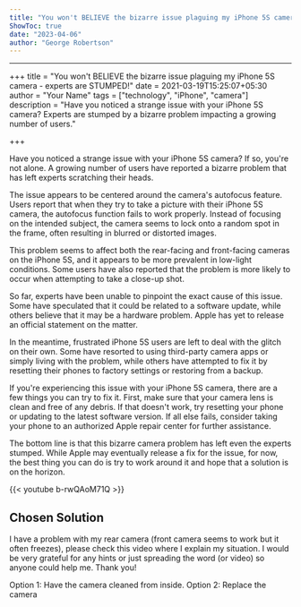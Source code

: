 ```yaml
---
title: "You won't BELIEVE the bizarre issue plaguing my iPhone 5S camera - experts are STUMPED!"
ShowToc: true 
date: "2023-04-06"
author: "George Robertson"
---
```

*****
+++
title = "You won't BELIEVE the bizarre issue plaguing my iPhone 5S camera - experts are STUMPED!"
date = 2021-03-19T15:25:07+05:30
author = "Your Name"
tags = ["technology", "iPhone", "camera"]
description = "Have you noticed a strange issue with your iPhone 5S camera? Experts are stumped by a bizarre problem impacting a growing number of users."

+++

Have you noticed a strange issue with your iPhone 5S camera? If so, you're not alone. A growing number of users have reported a bizarre problem that has left experts scratching their heads.

The issue appears to be centered around the camera's autofocus feature. Users report that when they try to take a picture with their iPhone 5S camera, the autofocus function fails to work properly. Instead of focusing on the intended subject, the camera seems to lock onto a random spot in the frame, often resulting in blurred or distorted images.

This problem seems to affect both the rear-facing and front-facing cameras on the iPhone 5S, and it appears to be more prevalent in low-light conditions. Some users have also reported that the problem is more likely to occur when attempting to take a close-up shot.

So far, experts have been unable to pinpoint the exact cause of this issue. Some have speculated that it could be related to a software update, while others believe that it may be a hardware problem. Apple has yet to release an official statement on the matter.

In the meantime, frustrated iPhone 5S users are left to deal with the glitch on their own. Some have resorted to using third-party camera apps or simply living with the problem, while others have attempted to fix it by resetting their phones to factory settings or restoring from a backup.

If you're experiencing this issue with your iPhone 5S camera, there are a few things you can try to fix it. First, make sure that your camera lens is clean and free of any debris. If that doesn't work, try resetting your phone or updating to the latest software version. If all else fails, consider taking your phone to an authorized Apple repair center for further assistance.

The bottom line is that this bizarre camera problem has left even the experts stumped. While Apple may eventually release a fix for the issue, for now, the best thing you can do is try to work around it and hope that a solution is on the horizon.

{{< youtube b-rwQAoM71Q >}} 



## Chosen Solution
 I have a problem with my rear camera (front camera seems to work but it often freezes), please check this video where I explain my situation.
I would be very grateful for any hints or just spreading the word (or video) so anyone could help me.
Thank you!

 Option 1: Have the camera cleaned from inside.
Option 2: Replace the camera




